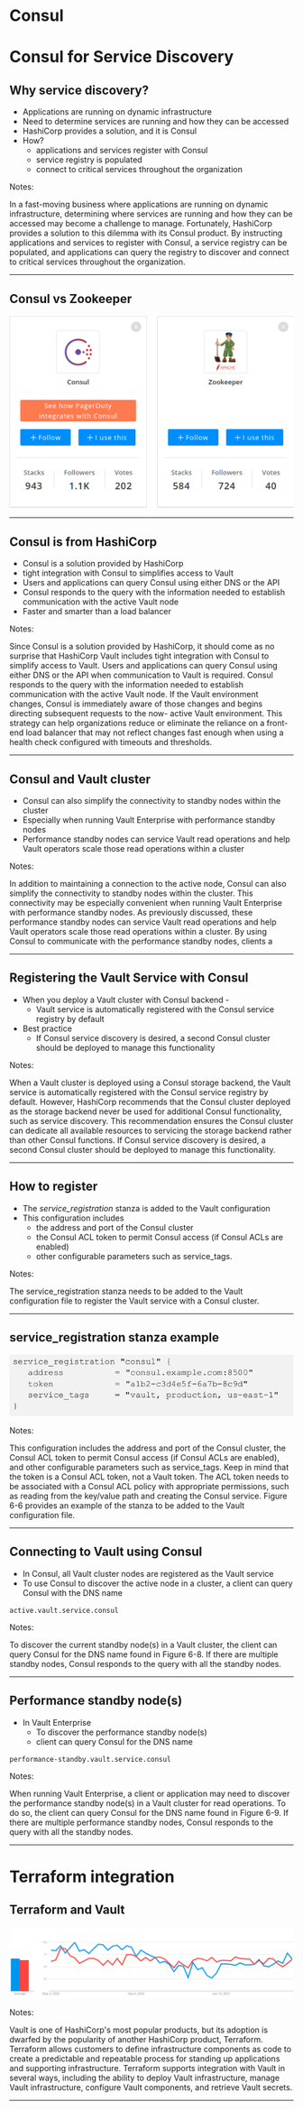 # Consul

# Consul for Service Discovery

## Why service discovery?

* Applications are running on dynamic infrastructure
* Need to determine services are running and how they can be accessed
* HashiCorp provides a solution, and it is Consul
* How?
  * applications and services register with Consul
  * service registry is populated
  * connect to critical services throughout the organization

Notes:

In a fast-moving business where applications are running on dynamic infrastructure,
determining where services are running and how they can be accessed may become a
challenge to manage. Fortunately, HashiCorp provides a solution to this dilemma with its
Consul product. By instructing applications and services to register with Consul, a service
registry can be populated, and applications can query the registry to discover and connect
to critical services throughout the organization.

---

## Consul vs Zookeeper

![](../artwork/consul-zookeeper.png)

---

## Consul is from HashiCorp 

* Consul is a solution provided by HashiCorp
* tight integration with Consul to simplifies access to Vault
* Users and applications can query Consul using either DNS or the API
* Consul responds to the query with the information needed to establish communication with the active Vault node
* Faster and smarter than a load balancer

Notes:

Since Consul is a solution provided by HashiCorp, it should come as no surprise that
HashiCorp Vault includes tight integration with Consul to simplify access to Vault. Users and
applications can query Consul using either DNS or the API when communication to Vault is
required. Consul responds to the query with the information needed to establish
communication with the active Vault node. If the Vault environment changes, Consul is
immediately aware of those changes and begins directing subsequent requests to the now-
active Vault environment. This strategy can help organizations reduce or eliminate the
reliance on a front-end load balancer that may not reflect changes fast enough when using
a health check configured with timeouts and thresholds.

---

## Consul and Vault cluster
* Consul can also simplify the connectivity to standby nodes within the cluster
* Especially when running Vault Enterprise with performance standby nodes
* Performance standby nodes can service Vault read operations and help
  Vault operators scale those read operations within a cluster
  
Notes:

In addition to maintaining a connection to the active node, Consul can also simplify the
connectivity to standby nodes within the cluster. This connectivity may be especially
convenient when running Vault Enterprise with performance standby nodes. As previously
discussed, these performance standby nodes can service Vault read operations and help
Vault operators scale those read operations within a cluster. By using Consul to
communicate with the performance standby nodes, clients a

---

## Registering the Vault Service with Consul

* When you deploy a Vault cluster with Consul backend -
  * Vault service is automatically registered with the Consul service registry by default
* Best practice
  * If Consul service discovery is desired, a second Consul cluster should be deployed to manage this functionality
  
Notes:

When a Vault cluster is deployed using a Consul storage backend, the Vault service is
automatically registered with the Consul service registry by default. However, HashiCorp
recommends that the Consul cluster deployed as the storage backend never be used for
additional Consul functionality, such as service discovery. This recommendation ensures
the Consul cluster can dedicate all available resources to servicing the storage backend
rather than other Consul functions. If Consul service discovery is desired, a second Consul
cluster should be deployed to manage this functionality.

---

## How to register

* The _service_registration_ stanza is added to the Vault configuration
* This configuration includes 
    * the address and port of the Consul cluster
    * the Consul ACL token to permit Consul access (if Consul ACLs are
  enabled)
    * other configurable parameters such as service_tags.

Notes:

The service_registration stanza needs to be added to the Vault configuration file to register
the Vault service with a Consul cluster. 

---

## service_registration stanza example

![](../artwork/consul-01.png)

Notes:

This configuration includes the address and port of
the Consul cluster, the Consul ACL token to permit Consul access (if Consul ACLs are
enabled), and other configurable parameters such as service_tags. Keep in mind that
the token is a Consul ACL token, not a Vault token. The ACL token needs to be associated
with a Consul ACL policy with appropriate permissions, such as reading from the key/value
path and creating the Consul service. Figure 6-6 provides an example of the stanza to be
added to the Vault configuration file.

---

## Connecting to Vault using Consul

* In Consul, all Vault cluster nodes are registered as the Vault service
* To use Consul to discover the active node in a cluster, a client can query Consul with the
  DNS name
  
```text
active.vault.service.consul
```

Notes:

To discover the current standby node(s) in a Vault cluster, the client can query Consul for
the DNS name found in Figure 6-8. If there are multiple standby nodes, Consul responds to
the query with all the standby nodes.

---

## Performance standby node(s)

* In Vault Enterprise
  * To discover the performance standby node(s)
  * client can
    query Consul for the DNS name
    
```text
performance-standby.vault.service.consul
```

Notes:

When running Vault Enterprise, a client or application may need to discover the
performance standby node(s) in a Vault cluster for read operations. To do so, the client can
query Consul for the DNS name found in Figure 6-9. If there are multiple performance
standby nodes, Consul responds to the query with all the standby nodes.

---

# Terraform integration

## Terraform and Vault

![](../artwork/consul-02.png)


Notes:

Vault is one of HashiCorp's most popular products, but its adoption is dwarfed by the
popularity of another HashiCorp product, Terraform. Terraform allows customers to define
infrastructure components as code to create a predictable and repeatable process for
standing up applications and supporting infrastructure. Terraform supports integration with
Vault in several ways, including the ability to deploy Vault infrastructure, manage Vault
infrastructure, configure Vault components, and retrieve Vault secrets.

---

